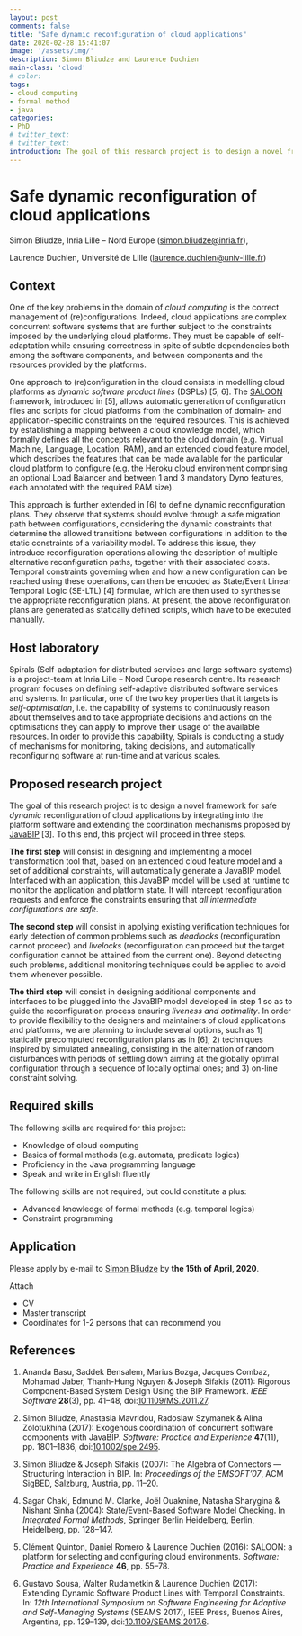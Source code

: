 ```yaml
---
layout: post
comments: false
title: "Safe dynamic reconfiguration of cloud applications"
date: 2020-02-28 15:41:07
image: '/assets/img/'
description: Simon Bliudze and Laurence Duchien 
main-class: 'cloud'
# color:
tags:
- cloud computing
- formal method
- java
categories:
- PhD
# twitter_text:
# twitter_text:
introduction: The goal of this research project is to design a novel framework for safe _dynamic_ reconfiguration of cloud applications.
---
```


# Safe dynamic reconfiguration of cloud applications

Simon Bliudze, Inria Lille &ndash; Nord Europe ([simon.bliudze@inria.fr](mailto:simon.bliudze@inria.fr)),

Laurence Duchien, Université de Lille ([laurence.duchien@univ-lille.fr](mailto:laurence.duchien@univ-lille.fr))

## Context

One of the key problems in the domain of _cloud computing_ is the
correct management of (re)configurations.  Indeed, cloud applications
are complex concurrent software systems that are further subject to
the constraints imposed by the underlying cloud platforms.  They must
be capable of self-adaptation while ensuring correctness in spite of
subtle dependencies both among the software components, and between
components and the resources provided by the platforms.

One approach to (re)configuration in the cloud consists in modelling
cloud platforms as _dynamic software product lines_ (DSPLs) [5, 6].
The [SALOON](https://team.inria.fr/spirals/saloon/) framework,
introduced in [5], allows automatic generation of configuration files
and scripts for cloud platforms from the combination of domain- and
application-specific constraints on the required resources.  This is
achieved by establishing a mapping between a cloud knowledge model,
which formally defines all the concepts relevant to the cloud domain
(e.g. Virtual Machine, Language, Location, RAM), and an extended cloud
feature model, which describes the features that can be made available
for the particular cloud platform to configure (e.g. the Heroku cloud
environment comprising an optional Load Balancer and between 1 and 3
mandatory Dyno features, each annotated with the required RAM size).

This approach is further extended in [6] to define dynamic
reconfiguration plans.  They observe that systems should evolve
through a safe migration path between configurations, considering the
dynamic constraints that determine the allowed transitions between
configurations in addition to the static constraints of a variability
model.  To address this issue, they introduce reconfiguration
operations allowing the description of multiple alternative
reconfiguration paths, together with their associated costs.  Temporal
constraints governing when and how a new configuration can be reached
using these operations, can then be encoded as State/Event Linear
Temporal Logic (SE-LTL) [4] formulae, which are then used to
synthesise the appropriate reconfiguration plans.  At present, the
above reconfiguration plans are generated as statically defined
scripts, which have to be executed manually.

## Host laboratory

Spirals (Self-adaptation for distributed services and large software
systems) is a project-team at Inria Lille &ndash; Nord Europe research
centre.  Its research program focuses on defining self-adaptive
distributed software services and systems.  In particular, one of the
two key properties that it targets is _self-optimisation_, i.e. the
capability of systems to continuously reason about themselves and to
take appropriate decisions and actions on the optimisations they can
apply to improve their usage of the available resources.  In order to
provide this capability, Spirals is conducting a study of mechanisms
for monitoring, taking decisions, and automatically reconfiguring
software at run-time and at various scales.

## Proposed research project

The goal of this research project is to design a novel framework for
safe _dynamic_ reconfiguration of cloud applications by integrating
into the platform software and extending the coordination mechanisms
proposed by [JavaBIP](https://github.com/sbliudze) [3].  To this end,
this project will proceed in three steps.

**The first step** will consist in designing and implementing a model
transformation tool that, based on an extended cloud feature model and
a set of additional constraints, will automatically generate a JavaBIP
model.  Interfaced with an application, this JavaBIP model will be
used at runtime to monitor the application and platform state.  It
will intercept reconfiguration requests and enforce the constraints
ensuring that _all intermediate configurations are safe_.

**The second step** will consist in applying existing verification
techniques for early detection of common problems such as _deadlocks_
(reconfiguration cannot proceed) and _livelocks_ (reconfiguration can
proceed but the target configuration cannot be attained from the
current one).  Beyond detecting such problems, additional monitoring
techniques could be applied to avoid them whenever possible.

**The third step** will consist in designing additional components
and interfaces to be plugged into the JavaBIP model developed in step
1 so as to guide the reconfiguration process ensuring _liveness and
optimality_.  In order to provide flexibility to the designers and
maintainers of cloud applications and platforms, we are planning to
include several options, such as 1) statically precomputed
reconfiguration plans as in [6]; 2) techniques inspired by simulated
annealing, consisting in the alternation of random disturbances with
periods of settling down aiming at the globally optimal configuration
through a sequence of locally optimal ones; and 3) on-line constraint
solving.

## Required skills

The following skills are required for this project:

* Knowledge of cloud computing
* Basics of formal methods (e.g. automata, predicate logics) 
* Proficiency in the Java programming language
* Speak and write in English fluently

The following skills are not required, but could constitute a plus:

* Advanced knowledge of formal methods (e.g. temporal logics) 
* Constraint programming

## Application

Please apply by e-mail to [Simon
Bliudze](mailto:simon.bliudze@inria.fr) by **the 15th of April,
2020**.  

Attach

* CV
* Master transcript
* Coordinates for 1-2 persons that can recommend you

## References

1. Ananda Basu, Saddek Bensalem, Marius Bozga, Jacques Combaz, Mohamad
   Jaber, Thanh-Hung Nguyen & Joseph Sifakis (2011): Rigorous
   Component-Based System Design Using the BIP Framework. _IEEE
   Software_ **28**(3), pp. 41–48,
   doi:[10.1109/MS.2011.27](https://dx.doi.org/10.1109/MS.2011.27).

1. Simon Bliudze, Anastasia Mavridou, Radoslaw Szymanek & Alina
   Zolotukhina (2017): Exogenous coordination of concurrent software
   components with JavaBIP. _Software: Practice and Experience_ **47**(11),
   pp. 1801–1836, doi:[10.1002/spe.2495](https://dx.doi.org/10.1002/spe.2495).

1. Simon Bliudze & Joseph Sifakis (2007): The Algebra of Connectors —
   Structuring Interaction in BIP. In: _Proceedings of the EMSOFT’07_,
   ACM SigBED, Salzburg, Austria, pp. 11–20.

1. Sagar Chaki, Edmund M. Clarke, Joël Ouaknine, Natasha Sharygina &
   Nishant Sinha (2004): State/Event-Based Software Model Checking. In
   _Integrated Formal Methods_, Springer Berlin Heidelberg, Berlin,
   Heidelberg, pp. 128–147.

1. Clément Quinton, Daniel Romero & Laurence Duchien (2016): SALOON: a
   platform for selecting and configuring cloud environments.
   _Software: Practice and Experience_ **46**, pp. 55–78.
   
1. Gustavo Sousa, Walter Rudametkin & Laurence Duchien (2017):
   Extending Dynamic Software Product Lines with Temporal
   Constraints. In: _12th International Symposium on Software
   Engineering for Adaptive and Self-Managing Systems_ (SEAMS 2017),
   IEEE Press, Buenos Aires, Argentina, pp. 129–139,
   doi:[10.1109/SEAMS.2017.6](https://dx.doi.org/10.1109/SEAMS.2017.6).

